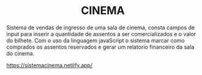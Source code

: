 <h1 align = "center">CINEMA</h1>
<p>Sistema de vendas de ingresso de uma sala de cinema, consta campos de input para inserir a quantidade de assentos a ser comercializados e  o valor do bilhete.
Com o uso da linguagem javaScript o sistema marcar como comprados os assentos reservados e gerar um relatorio financeiro da sala do cinema.</p>

https://sistemacinema.netlify.app/
